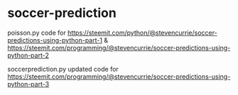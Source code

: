 # soccer-prediction

poisson.py 
code for https://steemit.com/python/@stevencurrie/soccer-predictions-using-python-part-1 & https://steemit.com/programming/@stevencurrie/soccer-predictions-using-python-part-2

soccerprediction.py
updated code for https://steemit.com/programming/@stevencurrie/soccer-predictions-using-python-part-3
